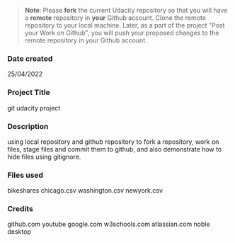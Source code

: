 >**Note**: Please **fork** the current Udacity repository so that you will have a **remote** repository in **your** Github account. Clone the remote repository to your local machine. Later, as a part of the project "Post your Work on Github", you will push your proposed changes to the remote repository in your Github account.

### Date created
25/04/2022

### Project Title
git udacity project

### Description
using local repository and github repository to fork a repository, work on files, stage files and commit them to github, and also demonstrate how to hide files using gitignore.

### Files used
bikeshares
chicago.csv
washington.csv
newyork.csv

### Credits
github.com
youtube
google.com
w3schools.com
atlassian.com
noble desktop

